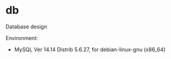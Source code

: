 # db
Database design

Environment:

 * MySQL Ver 14.14 Distrib 5.6.27, for debian-linux-gnu (x86_64)
